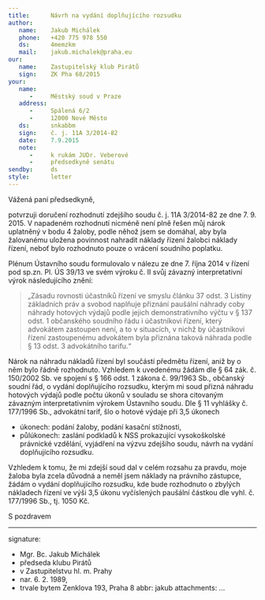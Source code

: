 ```yaml
---
title:      Návrh na vydání doplňujícího rozsudku
author:
   name:    Jakub Michálek
   phone:   +420 775 978 550
   ds:      4memzkm
   mail:    jakub.michalek@praha.eu
our:
   name:    Zastupitelský klub Pirátů
   sign:    ZK Pha 68/2015
your:
   name:
      -     Městský soud v Praze
   address:
      -     Spálená 6/2
      -     12000 Nové Město
   ds:      snkabbm
   sign:    č. j. 11A 3/2014-82
   date:    7.9.2015
   note:    
      -     k rukám JUDr. Veberové
      -     předsedkyně senátu
sendby:     ds
style:      letter
---
```


Vážená paní předsedkyně,

potvrzuji doručení rozhodnutí zdejšího soudu č. j. 11A 3/2014-82 ze dne 7. 9. 2015.
V napadeném rozhodnutí nicméně není plně řešen můj nárok uplatněný v bodu 4 
žaloby, podle něhož jsem se domáhal, aby byla žalovanému uložena povinnost 
nahradit náklady řízení žalobci náklady řízení, neboť bylo rozhodnuto pouze 
o vrácení soudního poplatku. 
  
Plénum Ústavního soudu formulovalo v nálezu ze dne 7. října 2014 v řízení pod sp.zn. Pl. ÚS 39/13 ve svém výroku č. II svůj závazný interpretativní výrok následujícího znění: 

> „Zásadu rovnosti účastníků řízení ve smyslu článku 37 odst. 3 Listiny základních práv a svobod naplňuje přiznání paušální náhrady coby náhrady hotových výdajů podle jejich demonstrativního výčtu v § 137 odst. 1 občanského soudního řádu i účastníkovi řízení, který advokátem zastoupen není, a to v situacích, v nichž by účastníkovi řízení zastoupenému advokátem byla přiznána taková náhrada podle § 13 odst. 3 advokátního tarifu.“

Nárok na náhradu nákladů řízení byl součástí předmětu řízení, aniž by o něm
bylo řádně rozhodnuto. Vzhledem k uvedenému žádám dle § 64 zák. č. 150/2002 Sb. 
ve spojení s § 166 odst. 1 zákona č. 99/1963 Sb., občanský soudní řád, o vydání doplňujícího rozsudku, kterým mi soud
přizná náhradu hotových výdajů podle počtu úkonů v souladu se shora citovaným
závazným interpretativním výrokem Ústavního soudu. Dle § 11 vyhlášky č. 177/1996 Sb.,
advokátní tarif, šlo o hotové výdaje při 3,5 úkonech

* úkonech: podání žaloby, podání kasační stížnosti, 
* půlúkonech: zaslání podkladů k NSS prokazující vysokoškolské právnické 
vzdělání, vyjádření na výzvu zdejšího soudu, návrh na vydání doplňujícího rozsudku.

Vzhledem k tomu, že mi zdejší soud dal v celém rozsahu za pravdu, moje žaloba
byla zcela důvodná a neměl jsem náklady na právního zástupce, žádám o vydání 
doplňujícího rozsudku, kde bude rozhodnuto o zbylých nákladech řízení ve výši 
3,5 úkonu vyčíslených paušální částkou dle vyhl. č. 177/1996 Sb., tj. 1050 Kč.

S pozdravem

---
signature:
  - Mgr. Bc. Jakub Michálek
  - předseda klubu Pirátů
  - v Zastupitelstvu hl. m. Prahy
  - nar. 6. 2. 1989, 
  - trvale bytem Zenklova 193, Praha 8
abbr:       jakub
attachments:
...

